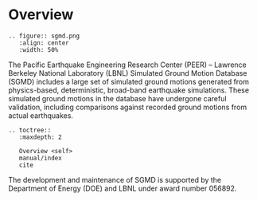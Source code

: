 # Overview

```{eval-rst}
.. figure:: sgmd.png
   :align: center
   :width: 50%
```

The Pacific Earthquake Engineering Research Center (PEER) – Lawrence Berkeley National Laboratory (LBNL) Simulated Ground Motion Database (SGMD) includes a large set of simulated ground motions generated from physics-based, deterministic, broad-band earthquake simulations. 
These simulated ground motions in the database have undergone careful validation, including comparisons against recorded ground motions from actual earthquakes. 


```{eval-rst}
.. toctree::
   :maxdepth: 2

   Overview <self>
   manual/index
   cite

```


The development and maintenance of SGMD is supported by the Department of Energy (DOE) and LBNL under award number 056892.
